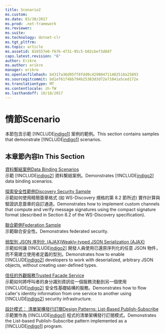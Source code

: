 ```yaml
---
title: Scenario2
ms.custom: 
ms.date: 03/30/2017
ms.prod: .net-framework
ms.reviewer: 
ms.suite: 
ms.technology: dotnet-clr
ms.tgt_pltfrm: 
ms.topic: article
ms.assetid: 816557e0-f676-4731-95c5-b02cbef3d8d7
caps.latest.revision: "6"
author: Erikre
ms.author: erikre
manager: erikre
ms.openlocfilehash: b4317a36d95ff8fdd0c429804711402510a25893
ms.sourcegitcommit: bd1ef61f4bb794b25383d3d72e71041a5ced172e
ms.translationtype: MT
ms.contentlocale: zh-TW
ms.lasthandoff: 10/18/2017
---
```

# <a name="scenario"></a><span data-ttu-id="d8de8-102">情節</span><span class="sxs-lookup"><span data-stu-id="d8de8-102">Scenario</span></span>
<span data-ttu-id="d8de8-103">本節包含示範 [!INCLUDE[indigo1](../../../../includes/indigo1-md.md)] 案例的範例。</span><span class="sxs-lookup"><span data-stu-id="d8de8-103">This section contains samples that demonstrate [!INCLUDE[indigo1](../../../../includes/indigo1-md.md)] scenarios.</span></span>  
  
## <a name="in-this-section"></a><span data-ttu-id="d8de8-104">本章節內容</span><span class="sxs-lookup"><span data-stu-id="d8de8-104">In This Section</span></span>  
 [<span data-ttu-id="d8de8-105">資料繫結案例</span><span class="sxs-lookup"><span data-stu-id="d8de8-105">Data Binding Scenarios</span></span>](../../../../docs/framework/wcf/samples/data-binding-scenarios.md)  
 <span data-ttu-id="d8de8-106">示範 [!INCLUDE[indigo2](../../../../includes/indigo2-md.md)] 資料繫結案例。</span><span class="sxs-lookup"><span data-stu-id="d8de8-106">Demonstrates [!INCLUDE[indigo2](../../../../includes/indigo2-md.md)] data binding scenarios.</span></span>  
  
 [<span data-ttu-id="d8de8-107">探索安全性範例</span><span class="sxs-lookup"><span data-stu-id="d8de8-107">Discovery Security Sample</span></span>](../../../../docs/framework/wcf/samples/discovery-security-sample.md)  
 <span data-ttu-id="d8de8-108">示範如何使用精簡簽章格式 (如 WS-Discovery 規格的第 8.2 節所述) 實作計算與驗證訊息簽章的自訂通道。</span><span class="sxs-lookup"><span data-stu-id="d8de8-108">Demonstrates how to implement custom channels that compute and verify message signatures using the compact signature format (described in Section 8.2 of the WS-Discovery specification).</span></span>  
  
 [<span data-ttu-id="d8de8-109">聯合範例</span><span class="sxs-lookup"><span data-stu-id="d8de8-109">Federation Sample</span></span>](../../../../docs/framework/wcf/samples/federation-sample.md)  
 <span data-ttu-id="d8de8-110">示範聯合安全性。</span><span class="sxs-lookup"><span data-stu-id="d8de8-110">Demonstrates federated security.</span></span>  
  
 [<span data-ttu-id="d8de8-111">弱型別 JSON 序列化 (AJAX)</span><span class="sxs-lookup"><span data-stu-id="d8de8-111">Weakly-typed JSON Serialization (AJAX)</span></span>](../../../../docs/framework/wcf/samples/weakly-typed-json-serialization-sample.md)  
 <span data-ttu-id="d8de8-112">示範如何讓 [!INCLUDE[indigo2](../../../../includes/indigo2-md.md)] 開發人員使用已還原序列化的任意 JSON 物件，而不需建立使用者定義的型別。</span><span class="sxs-lookup"><span data-stu-id="d8de8-112">Demonstrates how to enable [!INCLUDE[indigo2](../../../../includes/indigo2-md.md)] developers to work with deserialized, arbitrary JSON objects, without creating user-defined types.</span></span>  
  
 [<span data-ttu-id="d8de8-113">信任的外觀服務</span><span class="sxs-lookup"><span data-stu-id="d8de8-113">Trusted Facade Service</span></span>](../../../../docs/framework/wcf/samples/trusted-facade-service.md)  
 <span data-ttu-id="d8de8-114">示範如何將呼叫者的身分識別資訊從一個服務流動到另一個使用 [!INCLUDE[indigo2](../../../../includes/indigo2-md.md)] 安全性基礎結構的服務。</span><span class="sxs-lookup"><span data-stu-id="d8de8-114">Demonstrates how to flow caller's identity information from one service to another using [!INCLUDE[indigo2](../../../../includes/indigo2-md.md)] security infrastructure.</span></span>  
  
 [<span data-ttu-id="d8de8-115">設計模式： 清單架構發行訂閱</span><span class="sxs-lookup"><span data-stu-id="d8de8-115">Design Patterns: List-Based Publish-Subscribe</span></span>](../../../../docs/framework/wcf/samples/design-patterns-list-based-publish-subscribe.md)  
 <span data-ttu-id="d8de8-116">示範實作為 [!INCLUDE[indigo1](../../../../includes/indigo1-md.md)] 程式的清單架構發行訂閱模式。</span><span class="sxs-lookup"><span data-stu-id="d8de8-116">Demonstrates the List-based Publish-Subscribe pattern implemented as a [!INCLUDE[indigo1](../../../../includes/indigo1-md.md)] program.</span></span>
